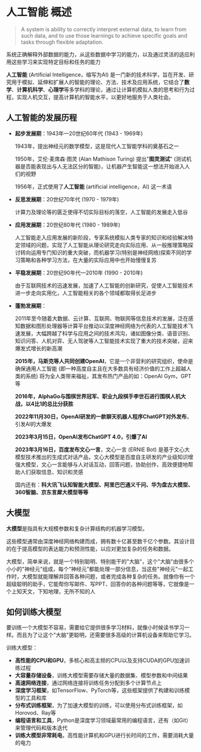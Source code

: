 # 人工智能 概述

> A system is ability to correctly interpret external data, to learn from such data, and to use those learnings to achieve specific goals and tasks through flexible adaptation.

系统正确解释外部数据的能力，从这些数据中学习的能力，以及通过灵活的适应利用这些学习来实现特定目标和任务的能力

**人工智能** (Artificial Intelligence，缩写为AI) 是一门新的技术科学，旨在开发、研究用于模拟、延伸和扩展人的智能的理论、方法、技术及应用系统，它结合了**数学**、**计算机科学**、**心理学**等多学科的理论，通过让计算机模拟人类的思考和行为过程，实现人机交互，提高计算机的智能水平，以更好地服务于人类社会。

## 人工智能的发展历程

- **起步发展期**：1943年—20世纪60年代 (1943 - 1969年)

  1943年，提出神经元的数学模型，这是现代人工智能学科的奠基石之一

  1950年，艾伦·麦席森·图灵 (Alan Mathison Turing) 提出"**图灵测试**" (测试机器是否能表现出与人无法区分的智能)，让机器产生智能这一想法开始进入人们的视野

  1956年，正式使用了**人工智能** (artificial intelligence，AI) 这一术语

- **反思发展期**：20世纪70年代 (1970 - 1979年)

  计算力及理论等的匮乏使得不切实际目标的落空，人工智能的发展走入低谷

- **应用发展期**：20世纪80年代 (1980 - 1989年) 

  人工智能走入应用发展的新阶段，专家系统模拟人类专家的知识和经验解决特定领域的问题，实现了人工智能从理论研究走向实际应用、从一般推理策略探讨转向运用专门知识的重大突破，而机器学习(特别是神经网络)探索不同的学习策略和各种学习方法，在大量的实际应用中也开始慢慢复苏

- **平稳发展期**：20世纪90年代—2010年 (1990 - 2010年)

  由于互联网技术的迅速发展，加速了人工智能的创新研究，促使人工智能技术进一步走向实用化，人工智能相关的各个领域都取得长足进步

- **蓬勃发展期**：

  2011年至今随着大数据、云计算、互联网、物联网等信息技术的发展，泛在感知数据和图形处理器等计算平台推动以深度神经网络为代表的人工智能技术飞速发展，大幅跨越了科学与应用之间的技术鸿沟，诸如图像分类、语音识别、知识问答、人机对弈、无人驾驶等人工智能技术实现了重大的技术突破，迎来爆发式增长的新高潮

  **2015年，马斯克等人共同创建OpenAI**，它是一个非营利的研究组织，使命是确保通用人工智能  (即一种高度自主且在大多数具有经济价值的工作上超越人类的系统) 将为全人类带来福祉，其发布热门产品的如：OpenAI Gym，GPT等

  **2016年，AlphaGo与围棋世界冠军、职业九段棋手李世石进行围棋人机大战，以4比1的总比分获胜**

  **2022年11月30日，OpenAI研发的一款聊天机器人程序ChatGPT对外发布**，引发AI的大爆发

  **2023年3月15日，OpenAI发布ChatGPT 4.0，引爆了AI**

  **2023年3月16日，百度发布文心一言**，文心一言 (ERNIE Bot) 是基于文心大模型技术推出的生成式对话产品，文心大模型是百度自主研发的产业级知识增强大模型，文心一言能够与人对话互动，回答问题，协助创作，高效便捷地帮助人们获取信息、知识和灵感

  国内还有：**科大讯飞认知智能大模型、阿里巴巴通义千问、华为盘古大模型、360智脑、京东言犀大模型等等**

## 大模型

**大模型**是指具有大规模参数和复杂计算结构的机器学习模型。

这些模型通常由深度神经网络构建而成，拥有数十亿甚至数千亿个参数。其设计目的在于提高模型的表达能力和预测性能，以应对更加复杂的任务和数据。

大模型，简单来说，就是一个特别聪明、特别能干的"大脑"，这个"大脑"由很多个小小的"神经元"组成，每个“神经元”都能处理一部分信息，当这些"神经元"一起工作时，大模型就能理解并回答各种问题，或者完成各种复杂的任务。就像你有一个超级聪明的助手，它能帮你写邮件、写PPT、回答你的各种问题等等，它就像是一个上知天文，下知地理，无所不知的人

## 如何训练大模型

要训练一个大模型不容易，需要给它提供很多学习材料，就像小时候读书学习一样。而且为了让这个"大脑"更聪明，还需要很多高级的计算机设备来帮助它学习。

训练大模型：

- **高性能的CPU和GPU**，多核心和高主频的CPU以及支持CUDA的GPU加速训练过程
- **大容量存储设备**，训练大模型需要存储大量的数据集、模型参数和中间结果
- **高速网络连接**，通过网络连接将训练任务分配到多个计算节点上
- **深度学习框架**，如TensorFlow、PyTorch等，这些框架提供了构建和训练模型的工具和库
- **分布式训练框架**，为了加速大模型的训练，可以使用分布式训练框架，如Horovod、Ray等
- **编程语言和工具**，Python是深度学习领域最常用的编程语言，还有（如Git）来管理代码和版本迭代
- **训练大模型非常耗电**，高性能计算机和GPU进行长时间的工作，需要消耗大量的电力